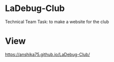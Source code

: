 # LaDebug-Club
Technical Team Task: to make a website for the club
# View
https://anshika75.github.io/LaDebug-Club/ 
